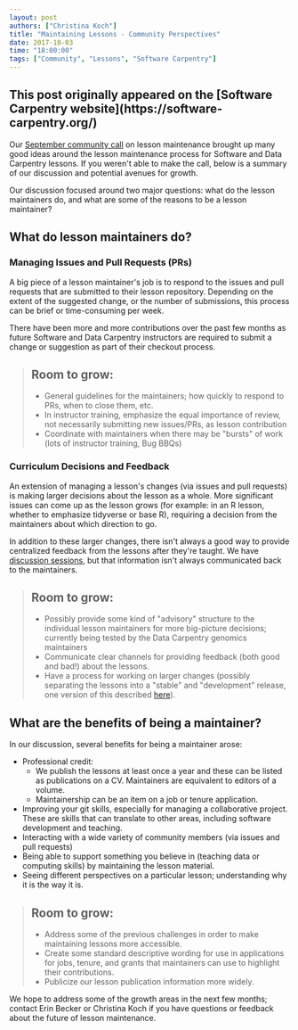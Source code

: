 ```yaml
---
layout: post
authors: ["Christina Koch"]
title: "Maintaining Lessons - Community Perspectives"
date: 2017-10-03
time: "18:00:00"
tags: ["Community", "Lessons", "Software Carpentry"]
---
```


<h2>This post originally appeared on the [Software Carpentry website](https://software-carpentry.org/)</h2>

Our [September community call](http://pad.software-carpentry.org/community-call-2017-09-20) on 
lesson maintenance brought up many good ideas around the lesson maintenance process 
for Software and Data Carpentry lessons.  If you weren't able to make the call, 
below is a summary of 
our discussion and potential avenues for growth.  

Our discussion focused around two major questions: what 
do the lesson maintainers do, and what are some of the reasons to 
be a lesson maintainer?  

## What do lesson maintainers do?

### Managing Issues and Pull Requests (PRs)

A big piece of a lesson maintainer's job is to respond to the issues 
and pull requests that are submitted to their lesson repository.  Depending 
on the extent of the suggested change, or the number of submissions, this 
process can be brief or time-consuming per week.  

There have been more and more contributions over the past few months as future 
Software and Data Carpentry instructors are required to submit a change or 
suggestion as part of their checkout process.  

> ## Room to grow: 
> 
> * General guidelines for the maintainers; how quickly to respond to PRs, 
> when to close them, etc. 
> * In instructor training, emphasize the equal importance of review, 
> not necessarily submitting new issues/PRs, as lesson contribution
> * Coordinate with maintainers when there may be "bursts" of work (lots of instructor 
> training, Bug BBQs)

### Curriculum Decisions and Feedback

An extension of managing a lesson's changes (via issues and pull requests) 
is making larger decisions about the lesson as a whole.  More significant 
issues can come up as the lesson grows 
(for example: in an R lesson, whether to emphasize tidyverse or base R), 
requiring a decision from the maintainers about which direction to go.  

In addition to these larger changes, there isn't always a good way to provide 
centralized feedback from the lessons after they're taught.  We have 
[discussion sessions](http://pad.software-carpentry.org/instructor-discussion), but 
that information isn't always communicated back to the maintainers.  

> ## Room to grow: 
> 
> * Possibly provide some kind of "advisory" structure to the individual
> lesson maintainers for more big-picture decisions; currently being 
> tested by the Data Carpentry genomics maintainers
> * Communicate clear channels for providing feedback (both good and bad!) about the lessons.  
> * Have a process for working on larger changes (possibly separating the lessons 
> into a "stable" and "development" release, one version of this described 
> [here](https://github.com/swcarpentry/lesson-example/issues/126)).  

## What are the benefits of being a maintainer?

In our discussion, several benefits for being a maintainer arose: 

* Professional credit: 
    * We publish the lessons at least once a year and these can be listed 
    as publications on a CV.  Maintainers are equivalent to editors of a volume.  
    * Maintainership can be an item on a job or tenure application. 
* Improving your git skills, especially for managing a collaborative 
project.  These are skills that can translate to other areas, including software 
development and teaching.  
* Interacting with a wide variety of community members (via issues and pull requests)
* Being able to support something you believe in (teaching data or computing skills) by 
maintaining the lesson material.  
* Seeing different perspectives on a particular lesson; understanding why it is 
the way it is.  

> ## Room to grow: 
> 
> * Address some of the previous challenges in order to make maintaining lessons 
> more accessible. 
> * Create some standard descriptive wording for use in applications for jobs, 
tenure, and grants that maintainers can use to highlight their contributions.
> * Publicize our lesson publication information more widely. 

We hope to address some 
of the growth areas in the next few months; contact Erin Becker or Christina Koch 
if you have questions or feedback about the future of lesson maintenance.  
